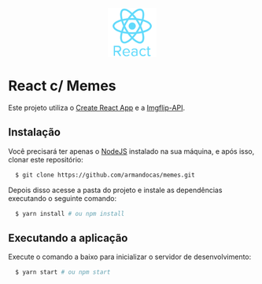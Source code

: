 <p align="center">
  <a href="https://reactjs.org/" target="blank"><img src="https://raw.githubusercontent.com/devicons/devicon/master/icons/react/react-original-wordmark.svg" alt="react"  width="100" alt="React Logo" /></a>
</p>

# React c/ Memes

Este projeto utiliza o [Create React App](https://github.com/facebook/create-react-app) e a [Imgflip-API](https://api.imgflip.com/).

## Instalação

Você precisará ter apenas o [NodeJS](https://nodejs.org) instalado na sua máquina, e após isso, clonar este repositório:
```sh
  $ git clone https://github.com/armandocas/memes.git
```

Depois disso acesse a pasta do projeto e instale as dependências executando o seguinte comando:
```sh
  $ yarn install # ou npm install
```

## Executando a aplicação

Execute o comando a baixo para inicializar o servidor de desenvolvimento:
```sh
  $ yarn start # ou npm start
```
